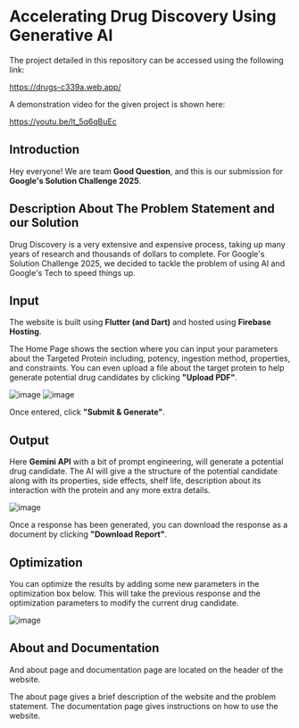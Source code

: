 # Accelerating Drug Discovery Using Generative AI

The project detailed in this repository can be accessed using the following link:

https://drugs-c339a.web.app/

A demonstration video for the given project is shown here:

https://youtu.be/lt_5q6qBuEc

## Introduction

Hey everyone! We are team **Good Question**, and this is our submission for **Google's Solution Challenge 2025**.

## Description About The Problem Statement and our Solution

Drug Discovery is a very extensive and expensive process, taking up many years of research and thousands of dollars to complete. For Google's Solution Challenge 2025, we decided to tackle the problem of using AI and Google's Tech to speed things up.

## Input

The website is built using **Flutter (and Dart)** and hosted using **Firebase Hosting**. 

The Home Page shows the section where you can input your parameters about the Targeted Protein including, potency, ingestion method, properties, and constraints. You can even upload a file about the target protein to help generate potential drug candidates by clicking **"Upload PDF"**. 

![image](https://github.com/user-attachments/assets/49253e8c-4fb3-4803-bc94-a05f231f97c8)
![image](https://github.com/user-attachments/assets/7af5ccfd-649d-488f-8ed0-07fd7d8a35fa)

Once entered, click **"Submit & Generate"**. 

## Output

Here **Gemini API** with a bit of prompt engineering, will generate a potential drug candidate. 
The AI will give a the structure of the potential candidate along with its properties, side effects, shelf life, description about its interaction with the protein and any more extra details.

![image](https://github.com/user-attachments/assets/61a52ed8-a9b8-4402-ac54-9ecce054da24)

Once a response has been generated, you can download the response as a document by clicking **"Download Report"**.

## Optimization

You can optimize the results by adding some new parameters in the optimization box below. This will take the previous response and the optimization parameters to modify the current drug candidate. 

![image](https://github.com/user-attachments/assets/113e2bd2-cd0d-44e4-9f4e-a88c76aaf7a1)

## About and Documentation

And about page and documentation page are located on the header of the website. 

The about page gives a brief description of the website and the problem statement.
The documentation page gives instructions on how to use the website.


